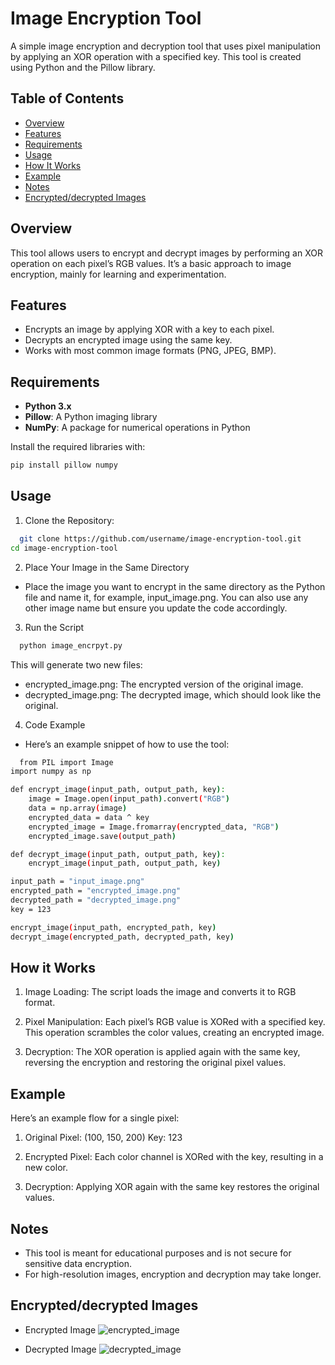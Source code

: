 # Image Encryption Tool

A simple image encryption and decryption tool that uses pixel manipulation by applying an XOR operation with a specified key. This tool is created using Python and the Pillow library.

## Table of Contents

- [Overview](#overview)
- [Features](#features)
- [Requirements](#requirements)
- [Usage](#usage)
- [How It Works](#how-it-works)
- [Example](#example)
- [Notes](#notes)
- [Encrypted/decrypted Images](#encrypted-decrypted-images)

## Overview

This tool allows users to encrypt and decrypt images by performing an XOR operation on each pixel’s RGB values. It’s a basic approach to image encryption, mainly for learning and experimentation.

## Features

- Encrypts an image by applying XOR with a key to each pixel.
- Decrypts an encrypted image using the same key.
- Works with most common image formats (PNG, JPEG, BMP).

## Requirements

- **Python 3.x**
- **Pillow**: A Python imaging library
- **NumPy**: A package for numerical operations in Python

Install the required libraries with:

```bash
pip install pillow numpy
```

## Usage


1. Clone the Repository:

```bash
  git clone https://github.com/username/image-encryption-tool.git
cd image-encryption-tool


```

2. Place Your Image in the Same Directory

- Place the image you want to encrypt in the same directory as the Python file and name it, for example, input_image.png. You can also use any other image name but ensure you update the code accordingly.

3. Run the Script

```bash
  python image_encrpyt.py

```
 This will generate two new files:

- encrypted_image.png: The encrypted version of the original image.
- decrypted_image.png: The decrypted image, which should look like the original.

4. Code Example
- Here’s an example snippet of how to use the tool:

```bash
  from PIL import Image
import numpy as np

def encrypt_image(input_path, output_path, key):
    image = Image.open(input_path).convert("RGB")
    data = np.array(image)
    encrypted_data = data ^ key
    encrypted_image = Image.fromarray(encrypted_data, "RGB")
    encrypted_image.save(output_path)

def decrypt_image(input_path, output_path, key):
    encrypt_image(input_path, output_path, key)

input_path = "input_image.png"
encrypted_path = "encrypted_image.png"
decrypted_path = "decrypted_image.png"
key = 123

encrypt_image(input_path, encrypted_path, key)
decrypt_image(encrypted_path, decrypted_path, key)

```


## How it Works

1. Image Loading: The script loads the image and converts it to RGB format.

2. Pixel Manipulation: Each pixel’s RGB value is XORed with a specified key. This operation scrambles the color values, creating an encrypted image.

3. Decryption: The XOR operation is applied again with the same key, reversing the encryption and restoring the original pixel values.













## Example

Here’s an example flow for a single pixel:

1. Original Pixel: (100, 150, 200)
Key: 123

2. Encrypted Pixel: Each color channel is XORed with the key, resulting in a new color.

3. Decryption: Applying XOR again with the same key restores the original values.


## Notes

- This tool is meant for educational purposes and is not secure for sensitive data encryption.
- For high-resolution images, encryption and decryption may take longer.


## Encrypted/decrypted Images

- Encrypted Image
  ![encrypted_image](https://github.com/user-attachments/assets/388db305-21c1-4a4b-a58f-b7003dc697fe)

- Decrypted Image
  ![decrypted_image](https://github.com/user-attachments/assets/43bf98e5-edde-4558-b50d-b1de65a8d307)
 
